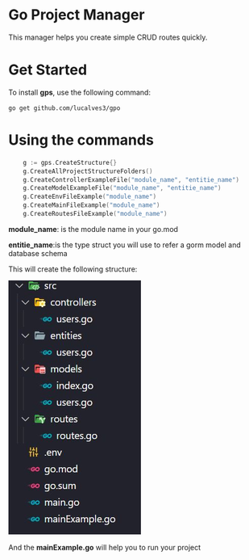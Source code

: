 # Go Project Manager

This manager helps you create simple CRUD routes quickly.

# Get Started

To install **gps**, use the following command:

```
go get github.com/lucalves3/gpo
```

# Using the commands

```go
	g := gps.CreateStructure{}
	g.CreateAllProjectStructureFolders()
	g.CreateControllerExampleFile("module_name", "entitie_name")
	g.CreateModelExampleFile("module_name", "entitie_name")
	g.CreateEnvFileExample("module_name")
	g.CreateMainFileExample("module_name")
	g.CreateRoutesFileExample("module_name")
```

**module_name**: is the module name in your go.mod

**entitie_name**:is the type struct you will use to refer a gorm model and database schema

This will create the following structure:

![Structure image](project_structure.jpg)

And the **mainExample.go** will help you to run your project
